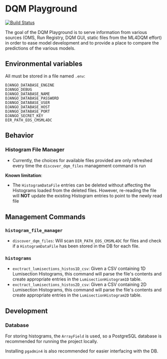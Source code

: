# DQM Playground

[![Build Status](https://app.travis-ci.com/XavierAtCERN/MLplayground.svg?branch=master)](https://app.travis-ci.com/XavierAtCERN/MLplayground)

The goal of the DQM Playground is to serve information from various sources (OMS, Run Registry, DQM GUI, static files from the ML4DQM effort) in order to ease model development and to provide a place to compare the predictions of the various models.

## Environmental variables
All must be stored in a file named `.env`:
```python3
DJANGO_DATABASE_ENGINE
DJANGO_DEBUG
DJANGO_DATABASE_NAME
DJANGO_DATABASE_PASSWORD
DJANGO_DATABASE_USER
DJANGO_DATABASE_HOST
DJANGO_DATABASE_PORT
DJANGO_SECRET_KEY
DIR_PATH_EOS_CMSML4DC
 ```

## Behavior
### Histogram File Manager
- Currently, the choices for available files provided are only refreshed every time the `discover_dqm_files` management command is run

**Known limitation**:
- The `HistogramDataFile` entries can be deleted without affecting the Histograms loaded from the deleted files. However, re-reading the file will **NOT** update the existing Histogram entries to point to the newly read file

## Management Commands
### `histogram_file_manager`
- `discover_dqm_files`: Will scan `DIR_PATH_EOS_CMSML4DC` for files and check if a `HistogramDataFile` has been stored in the DB for each file.

### `histograms`
- `exctract_lumisections_histos1D_csv`: Given a CSV containing 1D Lumisection Histograms, this command will parse the file's contents and create appropriate entries in the `LumisectionHistogram1D` table.
- `exctract_lumisections_histos2D_csv`: Given a CSV containing 2D Lumisection Histograms, this command will parse the file's contents and create appropriate entries in the `LumisectionHistogram2D` table.

## Development
### Database
For storing histograms, the `ArrayField` is used, so a PostgreSQL database is 
recommended for running the project locally. 

Installing `pgadmin4` is also recommended for easier interfacing with the DB.

